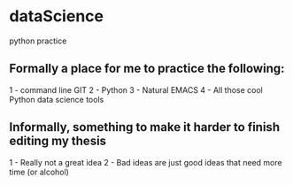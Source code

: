 # dataScience
python practice

## Formally a place for me to practice the following:

1 - command line GIT
2 - Python
3 - Natural EMACS
4 - All those cool Python data science tools

## Informally, something to make it harder to finish editing my thesis

1 - Really not a great idea
2 - Bad ideas are just good ideas that need more time (or alcohol)

